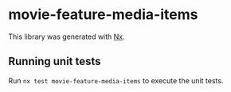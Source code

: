 # movie-feature-media-items

This library was generated with [Nx](https://nx.dev).

## Running unit tests

Run `nx test movie-feature-media-items` to execute the unit tests.
